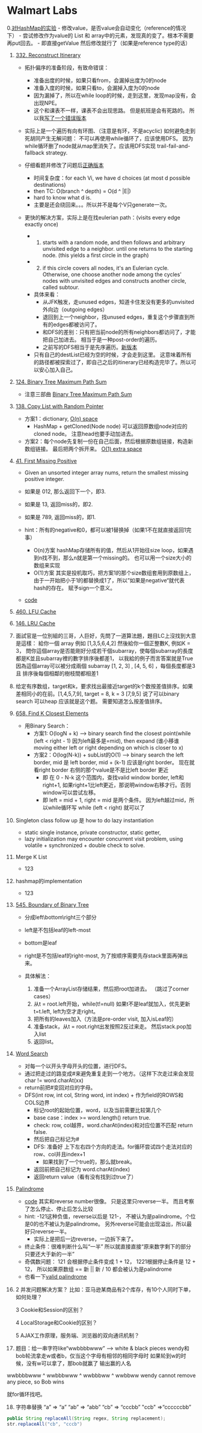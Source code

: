 # Walmart Labs
0.[对HashMap的实验](./HashMapExperiment.java)
    - 修改value，是否value会自动变化（reference的情况下）
        - 尝试修改作为value的 List 和 array中的元素，发现真的变了。根本不需要再put回去。
    - 即直接getValue 然后修改就行了（如果是reference type的话）

1. [332. Reconstruct Itinerary](https://leetcode.com/problems/reconstruct-itinerary/)
    - 拓扑偏序的准备阶段，有致命错误：
        - 准备出度的时候，如果只看from，会漏掉出度为0的node
        - 准备入度的时候，如果只看to，会漏掉入度为0的node
        - 因为漏掉了，所以在while loop的时候，走到这里，发现map没有，会出现NPE。
        - 这个和课表不一样，课表不会出现思路。 但是航班是会有死路的。 所以我[写了一个错误版本](./ReconstructItinerary_Wrong.java)
    - 实际上是一个遍历有向有环图、（注意是有环，不是acyclic) 如何避免走到死胡同产生无解问题： 不可以再使用while循环了，应该使用DFS。
          因为while循环删了node就从map里消失了。应该用DFS实现 trail-fail-and-fallback strategy.
    - 仔细看题并修改了问题后[正确版本](./ReconstructItinerary.java) 
        - 时间复杂度：for each Vi, we have d choices (at most d possible destinations)
        - then TC: O(branch ^ depth) = O(d ^ |E|)
        - hard to know what d is.
        - 主要是还会绕回来。。。所以并不是每个V只generate一次。
    
    - 更快的解决方案，实际上是在找eulerian path：(visits every edge exactly once)
        - 1. starts with a random node, and then follows and arbitrary unvisited edge to a neighbor. until one returns to the starting node. (this yields a first circle in the graph)
        - 2. if this circle covers all nodes, it's an Eulerian cycle. Otherwise, one choose another node among the cycles' nodes with unvisited edges and constructs another circle, called subtour.
        - 具体来看：
            - 从JFK触发，走unused edges，知道卡住发没有更多的unvisited外向边（outgoing edges）
            - 退回到上一个neighbor，找unused edges，重复这个步骤直到所有的edges都被访问了。 
            - 和DFS的差别：只有把当前node的所有neighbors都访问了，才能把自己加进去。 相当于是一种post-order的遍历。
            - 之前写的DFS相当于是先序遍历。[新版本](./ReconstructItinerary_new.java)
        - 只有自己的destList已经为空的时候，才会走到这里。 这意味着所有的路径都被探索过了，即自己之后的itinerary已经构造完毕了。所以可以安心加入自己。

2. [124. Binary Tree Maximum Path Sum](https://leetcode.com/problems/binary-tree-maximum-path-sum/)
    - 注意三部曲 [Binary Tree Maximum Path Sum](./BinaryTreeMaximumPathSum.java)

3. [138. Copy List with Random Pointer](https://leetcode.com/problems/copy-list-with-random-pointer/)
    - 方案1：dictionary, [O(n) space](./CopyListWithRandomPointer.java)
        - HashMap + getCloned(Node node) 可以返回原数组node对应的cloned node。 注意head也要手动加进去。
    - 方案2：每个node先复制一份在自己后面，然后根据原数组链接，构造新数组链接。 最后把两个拆开来。 [O(1) extra space]()

4. [41. First Missing Positive](https://leetcode.com/problems/first-missing-positive/)
    - Given an unsorted integer array nums, return the smallest missing positive integer.
    - 如果是 012, 那么返回下一个，即3.
    - 如果是 13, 返回miss的，即2.
    - 如果是 789, 返回miss的，即1.
    
    - hint：所有的negative和0，都可以被1替换掉（如果1不在就直接返回1完事）
        - O(n)方案 hashMap存储所有的值，然后从1开始往size loop，如果遇到n找不到，那么n就是第一个missing的。 也可以用一个size大小的数组来实现
        - O(1)方案 其实是投机取巧，把方案1的那个size数组套用到原数组上，由于一开始把小于1的都替换成1了，所以”如果是negative“就代表hash的存在。 赋予sign一个意义。
    - [code]()
5. [460. LFU Cache](https://leetcode-cn.com/problems/lfu-cache/solution/lfuhuan-cun-by-leetcode-solution/)
    

6. [146. LRU Cache](https://leetcode-cn.com/problems/lru-cache/solution/)
    
   
7. []()面試官是一位別組的三哥，人巨好，先問了一道算法題，題目LC上沒找到大意是這樣：
給你一個 array 例如 [1,3,5,6,4,2] 然後給你一個正整數K, 例如K = 3，
問你這個array是否能剛好分成若干個subarray，使每個subarray的長度都是K並且subarray裡的數字排序後都差1，
以我給的例子而言答案就是True因為這個array可以被分成兩個 subarray [1, 2, 3] , [4, 5, 6] ，每個長度都是3且
排序後每個相鄰的樹枝間都相差1


8. 给定有序数组，target和k，要求找出最接近target的k个数按差值排序。如果差相同小的在前。[1,4,5,7,9], target = 8, k = 3 [7,9,5]   说了可以binary search 可以heap
   应该就是这个题。 需要知道怎么按差值排序。


9. [658. Find K Closest Elements](https://leetcode.com/problems/find-k-closest-elements/)
    - 用Binary Search：
        - 方案1: O(logN + k) --> binary search find the closest point(while (left < right - 1) 因为left最多是=mid), then expand (谁小移谁 moving either left or right depending on which is closer to x)
        - 方案2：O(log(N-k)) + subList的O(1) --> binary search the left border, mid 是 left border, mid + (k-1) 应该是right border。 现在就看right border 右侧的那个value是不是比left border 更近
            - 即 在 0 - N-k 这个范围内，查找valid window border, left和right+1, 如果right+1比left更近，那说明window右移才行。否则window可以尝试左移。
            - 即 left = mid + 1, right = mid 是两个条件。 因为left越过mid，所以while循环写 while (left < right) 就可以了
10. Singleton class follow up 是 how to do lazy instantiation
    - static single instance, private constructor, static getter,
    - lazy initialization may encounter concurrent visit problem, using volatile + synchronized + double check to solve.

11. Merge K List
    - 123

12. hashmap的implemen‍‍‌‌‌‌‍‌‍‍‌‌‌‌‌‍‌‌‌tation
    - 123

13. [545. Boundary of Binary Tree](https://leetcode.com/problems/boundary-of-binary-tree/)
    - 分成left\bottom\right三个部分
    - left是不包括leaf的left-most
    - bottom是leaf
    - right是不包括leaf的right-most, 为了按顺序需要先存stack里面再弹出来。
    
    - 具体解法：
        1. 准备一个ArrayList存储结果，然后把root加进去。 （跳过了corner cases）
        2. 从t = root.left开始，while(t!=null) 如果t不是leaf就加入，优先更新t=t.left, left为空才走right。
        3. 把所有的leaves加入（方法是pre-order visit, 加入isLeaf的）
        4. 准备stack，从t = root.right出发按照2反过来走。 然后stack.pop加入list
        5. 返回list。
    
    
14. [Word Search](https://leetcode.com/problems/word-search/)
    - 对每一个以开头字母开头的位置，进行DFS。
    - 通过把走过的路变成#来避免重复走到一个地方。（这样下次走过来会发现 char != word.charAt(xx)
    - return前把#变回对应的字母。
    - DFS(int row, int col, String word, int index) + 作为field的ROWS和COLS边界
        - 标记root的起始位置，word，以及当前需要比较第几个
        - base case：index >= word.length()   return true.
        - check: row, col越界，word.charAt(index)和对应位置不匹配   return false.
        - 然后把自己标记为#
        - DFS: 准备好 上下左右四个方向的走法。for循环尝试四个走法对应的row、col并且index+1
            - 如果找到了一个true的，那么就break。
        - 返回前把自己标记为 word.charAt(index)
        - 返回return value（看有没有找到过true了）
    
15. [Palindrome](https://leetcode.com/problems/palindrome-number/)
    - [code](./Palindrome.java)   其实和reverse number很像。 只是这里只reverse一半。 而且考察了怎么停止、停止后怎么比较
    - hint: -121这种负值，reverse以后是 121-， 不被认为是palindrome。个位是0的也不被认为是palindrome。 另外reverse可能会出现溢出，所以最好只reverse一半。
        - 实际上是把后一边reverse，一边拆下来了。
    - 终止条件：很难判断什么叫“一半” 所以就直接直接“原来数字剩下的部分只要还大于新的一半”
    - 奇偶数问题：  121 会根据停止条件变成 1 + 12，   1221根据停止条件是 12 + 12，   所以如果原数组 == 新 || 新 / 10  都会被认为是palindrome
    - 也看一下[valid palindrome](https://leetcode.com/problems/valid-palindrome/)
    
16. 2 并发问题解决方案？
    比如：亚马逊某商品有2个库存，有10个人同时下单，如何处理？

    3 Cookie和Sessi‍‍‌‌‌‌‍‌‍‍‌‌‌‌‌‍‌‌‌on的区别？

    4 LocalStorage和Cookie的区别？

    5 AJAX工作原理，服务端、浏览器的双向通讯机制？

17. 题目：给一串字符like“wwbbbbwww”  --> white & black pieces
wendy和bob轮流拿走w或者b，仅当这个字母有相邻的相同字母时
如果轮到w的时候，没有w可以拿了，那bob就赢了
输出赢的人名

wwbbbbwww
   ^
wwbbbwww
      ^
wwbbbww
   ^
wwbbww
wendy cannot remove any piece, so Bob wins

就for循环找吧。

18. 字符串替换
“a” => “a”
“ab” => “abb”
“cb” => “cccbb”
"ccb" =>“ccccccbb”
```java
public String replaceAll(String regex, String replacement);
str.replaceAll("cb", "cccb")
```

